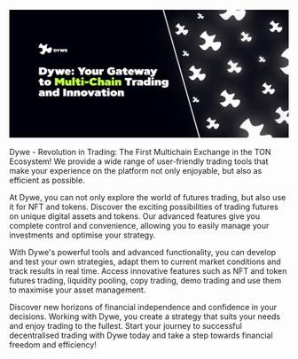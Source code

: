 ![](readme-images/welcomeToDywe.png)

Dywe - Revolution in Trading: The First Multichain Exchange in the TON Ecosystem! We provide a wide range of user-friendly trading tools that make your experience on the platform not only enjoyable, but also as efficient as possible.

At Dywe, you can not only explore the world of futures trading, but also use it for NFT and tokens. Discover the exciting possibilities of trading futures on unique digital assets and tokens. Our advanced features give you complete control and convenience, allowing you to easily manage your investments and optimise your strategy.

With Dywe's powerful tools and advanced functionality, you can develop and test your own strategies, adapt them to current market conditions and track results in real time. Access innovative features such as NFT and token futures trading, liquidity pooling, copy trading, demo trading and use them to maximise your asset management.

Discover new horizons of financial independence and confidence in your decisions. Working with Dywe, you create a strategy that suits your needs and enjoy trading to the fullest. Start your journey to successful decentralised trading with Dywe today and take a step towards financial freedom and efficiency!